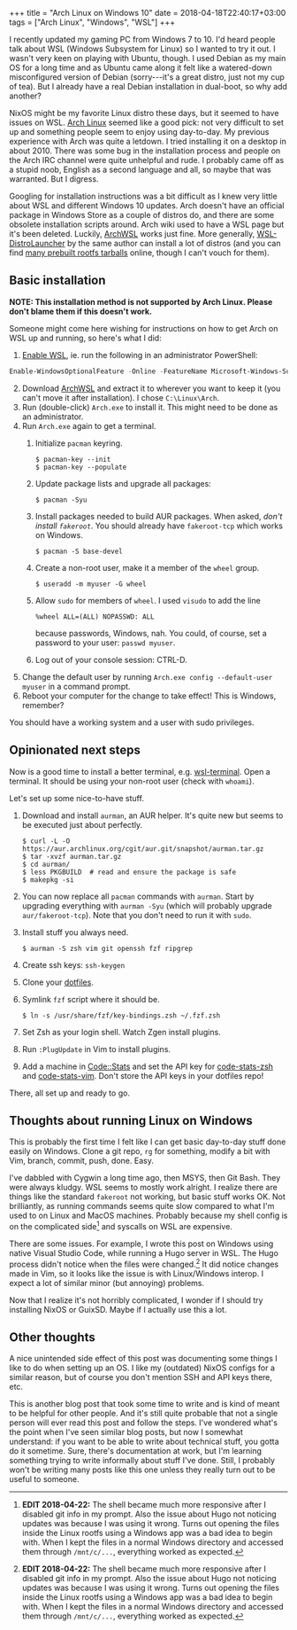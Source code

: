 +++
title = "Arch Linux on Windows 10"
date = 2018-04-18T22:40:17+03:00
tags = ["Arch Linux", "Windows", "WSL"]
+++

I recently updated my gaming PC from Windows 7 to 10. I'd heard people talk about WSL (Windows Subsystem for Linux) so I wanted to try it out. I wasn't very keen on playing with Ubuntu, though. I used Debian as my main OS for a long time and as Ubuntu came along it felt like a watered-down misconfigured version of Debian (sorry---it's a great distro, just not my cup of tea). But I already have a real Debian installation in dual-boot, so why add another?

NixOS might be my favorite Linux distro these days, but it seemed to have issues on WSL. [Arch Linux](https://www.archlinux.org/) seemed like a good pick: not very difficult to set up and something people seem to enjoy using day-to-day. My previous experience with Arch was quite a letdown. I tried installing it on a desktop in about 2010. There was some bug in the installation process and people on the Arch IRC channel were quite unhelpful and rude. I probably came off as a stupid noob, English as a second language and all, so maybe that was warranted. But I digress.

Googling for installation instructions was a bit difficult as I knew very little about WSL and different Windows 10 updates. Arch doesn't have an official package in Windows Store as a couple of distros do, and there are some obsolete installation scripts around. Arch wiki used to have a WSL page but it's been deleted. Luckily, [ArchWSL](https://github.com/yuk7/ArchWSL) works just fine. More generally, [WSL-DistroLauncher](https://github.com/yuk7/WSL-DistroLauncher) by the same author can install a lot of distros (and you can find [many prebuilt rootfs tarballs](https://github.com/x-distro/x.distro/releases) online, though I can't vouch for them).

## Basic installation

**NOTE: This installation method is not supported by Arch Linux. Please don't blame them if this doesn't work.**

Someone might come here wishing for instructions on how to get Arch on WSL up and running, so here's what I did:

1. [Enable WSL](https://docs.microsoft.com/en-us/windows/wsl/install-win10), ie. run the following in an administrator PowerShell:
```powershell
Enable-WindowsOptionalFeature -Online -FeatureName Microsoft-Windows-Subsystem-Linux
```

2. Download [ArchWSL](https://github.com/yuk7/ArchWSL/releases/latest) and extract it to wherever you want to keep it (you can't move it after installation). I chose `C:\Linux\Arch`.
3. Run (double-click) `Arch.exe` to install it. This might need to be done as an administrator.
4. Run `Arch.exe` again to get a terminal.
    1. Initialize `pacman` keyring.

        ```
        $ pacman-key --init
        $ pacman-key --populate
        ```

    2. Update package lists and upgrade all packages: 
        
        ```
        $ pacman -Syu
        ```

    3. Install packages needed to build AUR packages. When asked, *don't install `fakeroot`*. You should already have `fakeroot-tcp` which works on Windows.

        ```
        $ pacman -S base-devel
        ```

    4. Create a non-root user, make it a member of the `wheel` group.
        
        ```
        $ useradd -m myuser -G wheel
        ```

    5. Allow `sudo` for members of `wheel`. I used `visudo` to add the line
        
        ```sudoers
        %wheel ALL=(ALL) NOPASSWD: ALL
        ```
        
        because passwords, Windows, nah. You could, of course, set a password to your user: `passwd myuser`.
    6. Log out of your console session: CTRL-D.
5. Change the default user by running `Arch.exe config --default-user myuser` in a command prompt.
6. Reboot your computer for the change to take effect! This is Windows, remember?

You should have a working system and a user with sudo privileges.

## Opinionated next steps

Now is a good time to install a better terminal, e.g. [wsl-terminal](https://github.com/goreliu/wsl-terminal). Open a terminal. It should be using your non-root user (check with `whoami`).

Let's set up some nice-to-have stuff.

1. Download and install `aurman`, an AUR helper. It's quite new but seems to be executed just about perfectly.

    ```shell
    $ curl -L -O https://aur.archlinux.org/cgit/aur.git/snapshot/aurman.tar.gz
    $ tar -xvzf aurman.tar.gz
    $ cd aurman/
    $ less PKGBUILD  # read and ensure the package is safe
    $ makepkg -si
    ```

2. You can now replace all `pacman` commands with `aurman`. Start by upgrading everything with `aurman -Syu` (which will probably upgrade `aur/fakeroot-tcp`). Note that you don't need to run it with `sudo`.
3. Install stuff you always need.

    ```
    $ aurman -S zsh vim git openssh fzf ripgrep
    ```

4. Create ssh keys: `ssh-keygen`
5. Clone your [dotfiles](https://github.com/dancek/dotfiles).
6. Symlink `fzf` script where it should be. 

    ```
    $ ln -s /usr/share/fzf/key-bindings.zsh ~/.fzf.zsh
    ```

7. Set Zsh as your login shell. Watch Zgen install plugins.
8. Run `:PlugUpdate` in Vim to install plugins.
9. Add a machine in [Code::Stats](https://codestats.net/) and set the API key for [code-stats-zsh](https://gitlab.com/code-stats/code-stats-zsh) and [code-stats-vim](https://gitlab.com/code-stats/code-stats-vim). Don't store the API keys in your dotfiles repo!

There, all set up and ready to go.

## Thoughts about running Linux on Windows

This is probably the first time I felt like I can get basic day-to-day stuff done easily on Windows. Clone a git repo, `rg` for something, modify a bit with Vim, branch, commit, push, done. Easy.

I've dabbled with Cygwin a long time ago, then MSYS, then Git Bash. They were always kludgy. WSL seems to mostly work alright. I realize there are things like the standard `fakeroot` not working, but basic stuff works OK. Not brilliantly, as running commands seems quite slow compared to what I'm used to on Linux and MacOS machines. Probably because my shell config is on the complicated side[^footnote:1] and syscalls on WSL are expensive.

There are some issues. For example, I wrote this post on Windows using native Visual Studio Code, while running a Hugo server in WSL. The Hugo process didn't notice when the files were changed.[^footnote:1] It did notice changes made in Vim, so it looks like the issue is with Linux/Windows interop. I expect a lot of similar minor (but annoying) problems.

Now that I realize it's not horribly complicated, I wonder if I should try installing NixOS or GuixSD. Maybe if I actually use this a lot.

## Other thoughts

A nice unintended side effect of this post was documenting some things I like to do when setting up an OS. I like my (outdated) NixOS configs for a similar reason, but of course you don't mention SSH and API keys there, etc.

This is another blog post that took some time to write and is kind of meant to be helpful for other people. And it's still quite probable that not a single person will ever read this post and follow the steps. I've wondered what's the point when I've seen similar blog posts, but now I somewhat understand: if you want to be able to write about technical stuff, you gotta do it sometime. Sure, there's documentation at work, but I'm learning something trying to write informally about stuff I've done. Still, I probably won't be writing many posts like this one unless they really turn out to be useful to someone.

[^footnote:1]: **EDIT 2018-04-22:** The shell became much more responsive after I disabled git info in my prompt. Also the issue about Hugo not noticing updates was because I was using it wrong. Turns out opening the files inside the Linux rootfs using a Windows app was a bad idea to begin with. When I kept the files in a normal Windows directory and accessed them through `/mnt/c/...`, everything worked as expected.